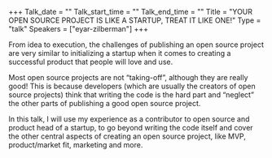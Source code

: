 +++
Talk_date = ""
Talk_start_time = ""
Talk_end_time = ""
Title = "YOUR OPEN SOURCE PROJECT IS LIKE A STARTUP, TREAT IT LIKE ONE!"
Type = "talk"
Speakers = ["eyar-zilberman"]
+++

From idea to execution, the challenges of publishing an open source project are very similar to initializing a startup when it comes to creating a successful product that people will love and use.

Most open source projects are not “taking-off”, although they are really good! This is because developers (which are usually the creators of open source projects) think that writing the code is the hard part and “neglect” the other parts of publishing a good open source project.

In this talk, I will use my experience as a contributor to open source and product head of a startup, to go beyond writing the code itself and cover the other central aspects of creating an open source project, like MVP, product/market fit, marketing and more.

